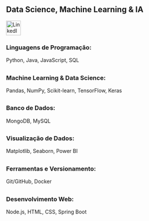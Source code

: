 ## Data Science, Machine Learning & IA

<p align="left">
  <a href="https://www.linkedin.com/in/lucascanutoo/" target=_blank>
    <img src="https://skillicons.dev/icons?i=linkedin" height="40" alt="LinkedIn" />
  </a>
</p>

### Linguagens de Programação: 
Python, Java, JavaScript, SQL
##

###  Machine Learning & Data Science: 
Pandas, NumPy, Scikit-learn, TensorFlow, Keras
##
###  Banco de Dados: 
MongoDB, MySQL
##
###  Visualização de Dados: 
Matplotlib, Seaborn, Power BI
##
###  Ferramentas e Versionamento: 
Git/GitHub, Docker
##
###  Desenvolvimento Web: 
Node.js, HTML, CSS, Spring Boot
